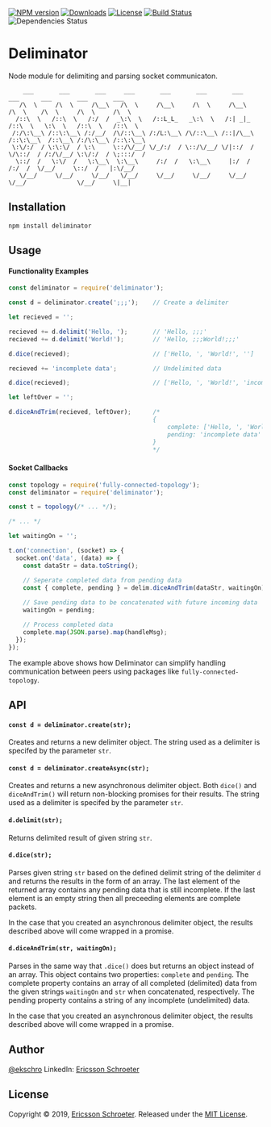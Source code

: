 [![NPM version][npm-image]][npm-url]
[![Downloads][downloads-image]][downloads-url]
[![License][license-image]][license-url]
[![Build Status][build-status-image]][build-status-url]
![Dependencies Status][david-image]

# Deliminator
Node module for delimiting and parsing socket communicaton. 

```
    ___       ___       ___     ___       ___       ___       ___       ___      ___       ___       ___   
   /\  \     /\  \     /\__\   /\  \     /\__\     /\  \     /\__\     /\  \    /\  \     /\  \     /\  \  
  /::\  \   /::\  \   /:/  /  _\:\  \   /::L_L_   _\:\  \   /:| _|_   /::\  \   \:\  \   /::\  \   /::\  \ 
 /:/\:\__\ /::\:\__\ /:/__/  /\/::\__\ /:/L:\__\ /\/::\__\ /::|/\__\ /::\:\__\  /::\__\ /:/\:\__\ /::\:\__\
 \:\/:/  / \:\:\/  / \:\     \::/\/__/ \/_/:/  / \::/\/__/ \/|::/  / \/\::/  / /:/\/__/ \:\/:/  / \;:::/  /
  \::/  /   \:\/  /   \:\__\  \:\__\     /:/  /   \:\__\     |:/  /    /:/  /  \/__/     \::/  /   |:\/__/ 
   \/__/     \/__/     \/__/   \/__/     \/__/     \/__/     \/__/     \/__/              \/__/     \|__|  
```

## Installation

```
npm install deliminator
```

## Usage
#### Functionality Examples
``` js
const deliminator = require('deliminator');

const d = deliminator.create(';;;');    // Create a delimiter

let recieved = '';

recieved += d.delimit('Hello, ');       // 'Hello, ;;;'
recieved += d.delimit('World!');        // 'Hello, ;;;World!;;;'

d.dice(recieved);                       // ['Hello, ', 'World!', '']

recieved += 'incomplete data';          // Undelimited data

d.dice(recieved);                       // ['Hello, ', 'World!', 'incomplete data']

let leftOver = '';

d.diceAndTrim(recieved, leftOver);      /* 
                                        {
                                            complete: ['Hello, ', 'World!'], 
                                            pending: 'incomplete data'
                                        } 
                                        */
```

#### Socket Callbacks
```js
const topology = require('fully-connected-topology');
const deliminator = require('deliminator');

const t = topology(/* ... */);

/* ... */

let waitingOn = '';

t.on('connection', (socket) => {
  socket.on('data', (data) => {
    const dataStr = data.toString();

    // Seperate completed data from pending data
    const { complete, pending } = delim.diceAndTrim(dataStr, waitingOn);
    
    // Save pending data to be concatenated with future incoming data
    waitingOn = pending;

    // Process completed data
    complete.map(JSON.parse).map(handleMsg);
  });
});
```

The example above shows how Deliminator can simplify handling communication between peers using packages like `fully-connected-topology`.

## API
#### `const d = deliminator.create(str);`

Creates and returns a new delimiter object. The string used as a delimiter is specifed by the parameter `str`.

#### `const d = deliminator.createAsync(str);`

Creates and returns a new asynchronous delimiter object.  Both `dice()` and `diceAndTrim()` will return non-blocking promises for their results.  The string used as a delimiter is specifed by the parameter `str`.

#### `d.delimit(str);`

Returns delimited result of given string `str`.

#### `d.dice(str);`

Parses given string `str` based on the defined delimit string of the delimiter `d` and returns the results in the form of an array.  The last element of the returned array contains any pending data that is still incomplete.  If the last element is an empty string then all preceeding elements are complete packets.

In the case that you created an asynchronous delimiter object, the results described above will come wrapped in a promise.

#### `d.diceAndTrim(str, waitingOn);`

Parses in the same way that `.dice()` does but returns an object instead of an array.  This object contains two properties: `complete` and `pending`.  The complete property contains an array of all completed (delimited) data from the given strings `waitingOn` and `str` when concatenated, respectively.  The pending property contains a string of any incomplete (undelimited) data.

In the case that you created an asynchronous delimiter object, the results described above will come wrapped in a promise.

## Author 
[@ekschro](https://github.com/ekschro)
LinkedIn: [Ericsson Schroeter](www.linkedin.com/in/ericsson-schroeter)

## License
Copyright © 2019, [Ericsson Schroeter](https://github.com/ekschro). Released under the [MIT License](LICENSE).

[npm-image]: https://img.shields.io/npm/v/deliminator.svg?
[npm-url]: https://www.npmjs.com/package/deliminator
[license-image]: https://img.shields.io/npm/l/deliminator.svg?
[license-url]: https://www.npmjs.com/package/deliminator
[downloads-image]: https://img.shields.io/npm/dt/deliminator.svg?
[downloads-url]: https://www.npmjs.com/package/deliminator
[build-status-image]: https://travis-ci.org/ekschro/deliminator.svg?branch=master
[build-status-url]: https://travis-ci.org/ekschro/deliminator
[david-image]: https://img.shields.io/david/ekschro/deliminator.svg